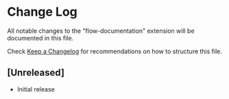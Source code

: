 # Change Log

All notable changes to the "flow-documentation" extension will be documented in this file.

Check [Keep a Changelog](http://keepachangelog.com/) for recommendations on how to structure this file.

## [Unreleased]

- Initial release